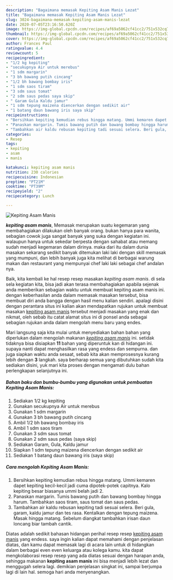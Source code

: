 ```yaml
---
description: "Bagaimana memasak Kepiting Asam Manis Lezat"
title: "Bagaimana memasak Kepiting Asam Manis Lezat"
slug: 3024-bagaimana-memasak-kepiting-asam-manis-lezat
date: 2020-07-05T23:16:50.620Z
image: https://img-global.cpcdn.com/recipes/af69a5062cf41cc2/751x532cq70/kepiting-asam-manis-foto-resep-utama.jpg
thumbnail: https://img-global.cpcdn.com/recipes/af69a5062cf41cc2/751x532cq70/kepiting-asam-manis-foto-resep-utama.jpg
cover: https://img-global.cpcdn.com/recipes/af69a5062cf41cc2/751x532cq70/kepiting-asam-manis-foto-resep-utama.jpg
author: Frances Paul
ratingvalue: 4.4
reviewcount: 5
recipeingredient:
- "1/2 kg kepiting"
- "secukupnya Air untuk merebus"
- "1 sdm margarin"
- "3 bh bawang putih cincang"
- "1/2 bh bawang bombay iris"
- "1 sdm saos tiram"
- "3 sdm saus tomat"
- "2 sdm saus pedas saya skip"
- " Garam Gula Kaldu jamur"
- "1 sdm tepung maizena diencerkan dengan sedikit air"
- "1 batang daun bawang iris saya skip"
recipeinstructions:
- "Bersihkan kepiting kemudian rebus hingga matang. Ummi kemaren dapet kepiting kecil-kecil jadi cuma dipotek-potek capitnya. Kalo kepiting besar biasanya ummi belah jadi 2."
- "Panaskan margarin. Tumis bawang putih dan bawang bombay hingga harum. Tambahkan saos tiram, saus tomat dan saus pedas."
- "Tambahkan air kaldu rebusan kepiting tadi sesuai selera. Beri gula, garam, kaldu jamur dan tes rasa. Kentalkan dengan tepung maizena. Masak hingga matang. Sebelum diangkat tambahkan irisan daun loncang biar tambah cantik."
categories:
- Resep
tags:
- kepiting
- asam
- manis

katakunci: kepiting asam manis 
nutrition: 230 calories
recipecuisine: Indonesian
preptime: "PT21M"
cooktime: "PT39M"
recipeyield: "2"
recipecategory: Lunch

---
```



![Kepiting Asam Manis](https://img-global.cpcdn.com/recipes/af69a5062cf41cc2/751x532cq70/kepiting-asam-manis-foto-resep-utama.jpg)

<b><i>kepiting asam manis</i></b>, Memasak merupakan suatu kegemaran yang membahagiakan dilakukan oleh banyak orang. bukan hanya para wanita, sebagian cowok juga sangat banyak yang suka dengan kegiatan ini. walaupun hanya untuk sekedar berpesta dengan sahabat atau memang sudah menjadi kegemaran dalam dirinya. maka dari itu dalam dunia masakan sekarang sedikit banyak ditemukan laki laki dengan skill memasak yang mumpuni, dan lebih banyak juga kita melihat di berbagai warung makan dan restaurant yang mempunyai chef laki laki sebagai chef andalan nya.



Baik, kita kembali ke hal resep resep masakan <i>kepiting asam manis</i>. di sela sela kegiatan kita, bisa jadi akan terasa membahagiakan apabila sejenak anda memberikan sebagian waktu untuk membuat kepiting asam manis ini. dengan keberhasilan anda dalam memasak masakan tersebut, bisa membuat diri anda bangga dengan hasil menu kalian sendiri. apalagi disini dengan perantara situs ini kalian akan mendapatkan rujukan untuk membuat masakan <u>kepiting asam manis</u> tersebut menjadi masakan yang enak dan nikmat, oleh sebab itu catat alamat situs ini di ponsel anda sebagai sebagian rujukan anda dalam mengolah menu baru yang endes.


Mari langsung saja kita mulai untuk menyediakan bahan bahan yang diperlukan dalam mengolah makanan <u><i>kepiting asam manis</i></u> ini. setidak tidaknya bisa disiapkan <b>11</b> bahan yang diperuntuk kan di hidangan ini. supaya nanti dapat menghasilkan rasa yang endess dan sempurna. dan juga siapkan waktu anda sesaat, sebab kita akan memprosesnya kurang lebih dengan <b>3</b> langkah. saya berharap semua yang dibutuhkan sudah kita sediakan disini, yuk mari kita proses dengan mengamati dulu bahan perlengkapan selanjutnya ini.

<!--inarticleads1-->

##### Bahan baku dan bumbu-bumbu yang digunakan untuk pembuatan Kepiting Asam Manis:

1. Sediakan 1/2 kg kepiting
1. Gunakan secukupnya Air untuk merebus
1. Gunakan 1 sdm margarin
1. Gunakan 3 bh bawang putih cincang
1. Ambil 1/2 bh bawang bombay iris
1. Ambil 1 sdm saos tiram
1. Gunakan 3 sdm saus tomat
1. Gunakan 2 sdm saus pedas (saya skip)
1. Sediakan  Garam, Gula, Kaldu jamur
1. Siapkan 1 sdm tepung maizena diencerkan dengan sedikit air
1. Sediakan 1 batang daun bawang iris (saya skip)




<!--inarticleads2-->

##### Cara mengolah Kepiting Asam Manis:

1. Bersihkan kepiting kemudian rebus hingga matang. Ummi kemaren dapet kepiting kecil-kecil jadi cuma dipotek-potek capitnya. Kalo kepiting besar biasanya ummi belah jadi 2.
1. Panaskan margarin. Tumis bawang putih dan bawang bombay hingga harum. Tambahkan saos tiram, saus tomat dan saus pedas.
1. Tambahkan air kaldu rebusan kepiting tadi sesuai selera. Beri gula, garam, kaldu jamur dan tes rasa. Kentalkan dengan tepung maizena. Masak hingga matang. Sebelum diangkat tambahkan irisan daun loncang biar tambah cantik.




Diatas adalah sedikit bahasan hidangan perihal resep resep <u>kepiting asam manis</u> yang endess. saya ingin kalian dapat memahami dengan penjelasan diatas, dan kamu dapat memasak lagi di acara lain untuk di hidangkan dalam berbagai even even keluarga atau kolega kamu. kita dapat mengkolaborasi resep resep yang ada diatas sesuai dengan harapan anda, sehingga makanan <b>kepiting asam manis</b> ini bisa menjadi lebih lezat dan menggugah selera lagi. demikian penjelasan singkat ini, sampai berjumpa lagi di lain hal. semoga hari anda menyenangkan.

